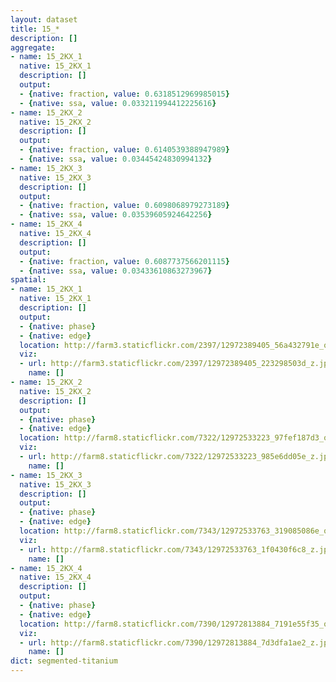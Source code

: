 ```yaml
---
layout: dataset
title: 15_*
description: []
aggregate:
- name: 15_2KX_1
  native: 15_2KX_1
  description: []
  output:
  - {native: fraction, value: 0.6318512969985015}
  - {native: ssa, value: 0.033211994412225616}
- name: 15_2KX_2
  native: 15_2KX_2
  description: []
  output:
  - {native: fraction, value: 0.6140539388947989}
  - {native: ssa, value: 0.03445424830994132}
- name: 15_2KX_3
  native: 15_2KX_3
  description: []
  output:
  - {native: fraction, value: 0.6098068979273189}
  - {native: ssa, value: 0.03539605924642256}
- name: 15_2KX_4
  native: 15_2KX_4
  description: []
  output:
  - {native: fraction, value: 0.6087737566201115}
  - {native: ssa, value: 0.03433610863273967}
spatial:
- name: 15_2KX_1
  native: 15_2KX_1
  description: []
  output:
  - {native: phase}
  - {native: edge}
  location: http://farm3.staticflickr.com/2397/12972389405_56a432791e_o.png
  viz:
  - url: http://farm3.staticflickr.com/2397/12972389405_223298503d_z.jpg
    name: []
- name: 15_2KX_2
  native: 15_2KX_2
  description: []
  output:
  - {native: phase}
  - {native: edge}
  location: http://farm8.staticflickr.com/7322/12972533223_97fef187d3_o.png
  viz:
  - url: http://farm8.staticflickr.com/7322/12972533223_985e6dd05e_z.jpg
    name: []
- name: 15_2KX_3
  native: 15_2KX_3
  description: []
  output:
  - {native: phase}
  - {native: edge}
  location: http://farm8.staticflickr.com/7343/12972533763_319085086e_o.png
  viz:
  - url: http://farm8.staticflickr.com/7343/12972533763_1f0430f6c8_z.jpg
    name: []
- name: 15_2KX_4
  native: 15_2KX_4
  description: []
  output:
  - {native: phase}
  - {native: edge}
  location: http://farm8.staticflickr.com/7390/12972813884_7191e55f35_o.png
  viz:
  - url: http://farm8.staticflickr.com/7390/12972813884_7d3dfa1ae2_z.jpg
    name: []
dict: segmented-titanium
---
```

